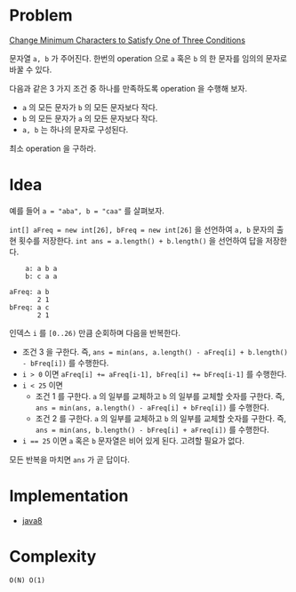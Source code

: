 # Problem

[Change Minimum Characters to Satisfy One of Three Conditions](https://leetcode.com/problems/change-minimum-characters-to-satisfy-one-of-three-conditions/)

문자열 `a, b` 가 주어진다. 한번의 operation 으로 `a` 혹은 `b` 의
한 문자를 임의의 문자로 바꿀 수 있다.

다음과 같은 3 가지 조건 중 하나를 만족하도록 operation 을 수행해 보자.

* `a` 의 모든 문자가 `b` 의 모든 문자보다 작다.
* `b` 의 모든 문자가 `a` 의 모든 문자보다 작다.
* `a, b` 는 하나의 문자로 구성된다.

최소 operation 을 구하라.

# Idea

예를 들어 `a = "aba", b = "caa"` 를 살펴보자.

`int[] aFreq = new int[26], bFreq = new int[26]` 을 선언하여 `a, b`
문자의 출현 횟수를 저장한다. `int ans = a.length() + b.length()` 을
선언하여 답을 저장한다.

```
    a: a b a
    b: c a a

aFreq: a b
       2 1
bFreq: a c
       2 1
```

인덱스 `i` 를 `[0..26)` 만큼 순회하며 다음을 반복한다.

* 조건 3 을 구한다. 즉, `ans = min(ans, a.length() - aFreq[i] +
  b.length() - bFreq[i])` 를 수행한다.
* `i > 0` 이면 `aFreq[i] += aFreq[i-1], bFreq[i] += bFreq[i-1]` 를
  수행한다.
* `i < 25` 이면 
  * 조건 1 를 구한다. `a` 의 일부를 교체하고 `b` 의 일부를 교체할
    숫자를 구한다. 즉, `ans = min(ans, a.length() - aFreq[i] +
    bFreq[i])` 를 수행한다.
  * 조건 2 를 구한다. `a` 의 일부를 교체하고 `b` 의 일부를 교체할
    숫자를 구한다. 즉, `ans = min(ans, b.length() - bFreq[i] + aFreq[i])` 를
    수행한다.
* `i == 25` 이면 `a` 혹은 `b` 문자열은 비어 있게 된다. 고려할 필요가 없다.

모든 반복을 마치면 `ans` 가 곧 답이다.

# Implementation

* [java8](Solution.java)

# Complexity

```
O(N) O(1)
```
